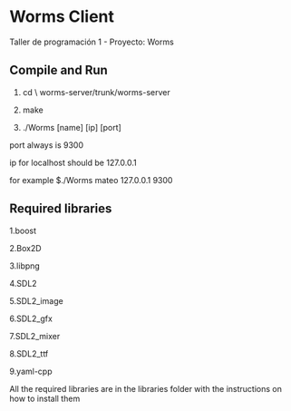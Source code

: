 # Worms Client

Taller de programación 1 - Proyecto: Worms

Compile and Run
--------------------------------------------

1. cd \ worms-server/trunk/worms-server

2. make

3. ./Worms [name] [ip] [port]

port always is 9300

ip for localhost should be 127.0.0.1

for example $./Worms mateo 127.0.0.1 9300



Required libraries
--------------------------------------------

1.boost

2.Box2D

3.libpng

4.SDL2

5.SDL2_image

6.SDL2_gfx

7.SDL2_mixer

8.SDL2_ttf

9.yaml-cpp

All the required libraries are in the libraries folder with the instructions on how to install them